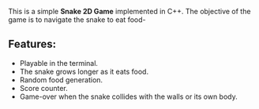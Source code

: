 This is a simple **Snake 2D Game** implemented in C++. The objective of the game is to navigate the snake to eat food-
## Features:
- Playable in the terminal.
- The snake grows longer as it eats food.
- Random food generation.
- Score counter.
- Game-over when the snake collides with the walls or its own body.

